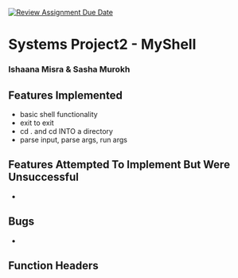 [![Review Assignment Due Date](https://classroom.github.com/assets/deadline-readme-button-22041afd0340ce965d47ae6ef1cefeee28c7c493a6346c4f15d667ab976d596c.svg)](https://classroom.github.com/a/Tfg6waJb)
# Systems Project2 - MyShell

### Ishaana Misra & Sasha Murokh
### <Insert Creative Team Name>

## Features Implemented
- basic shell functionality
- exit to exit
- cd . and cd INTO a directory
- parse input, parse args, run args
## Features Attempted To Implement But Were Unsuccessful
-
## Bugs
-
## Function Headers
